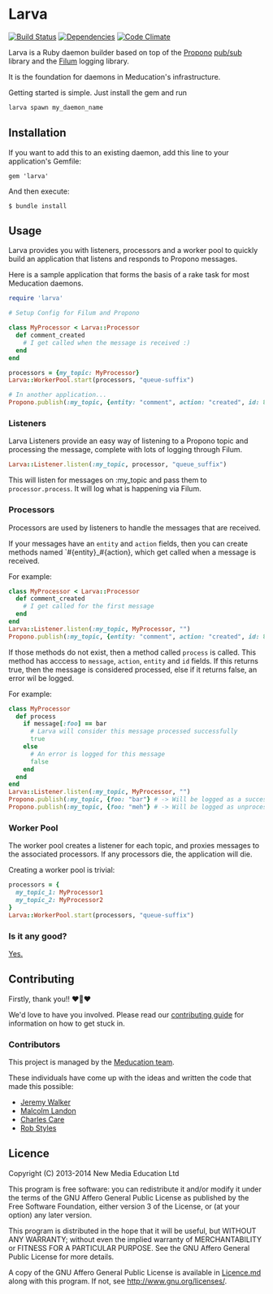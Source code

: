 # Larva

[![Build Status](https://travis-ci.org/ihid/larva.png)](https://travis-ci.org/ihid/larva)
[![Dependencies](https://gemnasium.com/ihid/larva.png?travis)](https://gemnasium.com/ihid/larva)
[![Code Climate](https://codeclimate.com/github/ihid/larva.png)](https://codeclimate.com/github/ihid/larva)

Larva is a Ruby daemon builder based on top of the [Propono](github.com/meducation/propono) [pub/sub](http://en.wikipedia.org/wiki/Publish-subscribe_pattern) library and the [Filum](github.com/meducation/filum) logging library.

It is the foundation for daemons in Meducation's infrastructure.

Getting started is simple. Just install the gem and run 

```ruby
larva spawn my_daemon_name
```

## Installation

If you want to add this to an existing daemon, add this line to your application's Gemfile:

    gem 'larva'

And then execute:

    $ bundle install

## Usage

Larva provides you with listeners, processors and a worker pool to quickly build an application that listens and responds to Propono messages.

Here is a sample application that forms the basis of a rake task for most Meducation daemons.

```ruby
require 'larva'

# Setup Config for Filum and Propono

class MyProcessor < Larva::Processor
  def comment_created
    # I get called when the message is received :)
  end
end

processors = {my_topic: MyProcessor}
Larva::WorkerPool.start(processors, "queue-suffix")

# In another application...
Propono.publish(:my_topic, {entity: "comment", action: "created", id: 8}

```

### Listeners

Larva Listeners provide an easy way of listening to a Propono topic and processing the message, complete with lots of logging through Filum.

```ruby
Larva::Listener.listen(:my_topic, processor, "queue_suffix")
```

This will listen for messages on :my_topic and pass them to `processor.process`. It will log what is happening via Filum.

### Processors

Processors are used by listeners to handle the messages that are received.

If your messages have an `entity` and `action` fields, then you can create methods named `#{entity}_#{action}, which get called when a message is received.

For example:

```ruby
class MyProcessor < Larva::Processor
  def comment_created
    # I get called for the first message
  end
end
Larva::Listener.listen(:my_topic, MyProcessor, "")
Propono.publish(:my_topic, {entity: "comment", action: "created", id: 8}
```

If those methods do not exist, then a method called `process` is called. This method has acccess to `message`, `action`, `entity` and `id` fields. If this returns true, then the message is considered processed, else if it returns false, an error wil be logged.

For example:

``` ruby
class MyProcessor
  def process
    if message[:foo] == bar
      # Larva will consider this message processed successfully
      true
    else
      # An error is logged for this message
      false
    end
  end
end
Larva::Listener.listen(:my_topic, MyProcessor, "")
Propono.publish(:my_topic, {foo: "bar"} # -> Will be logged as a success
Propono.publish(:my_topic, {foo: "meh"} # -> Will be logged as unprocessed.
```

### Worker Pool

The worker pool creates a listener for each topic, and proxies messages to the associated processors. If any processors die, the application will die.

Creating a worker pool is trivial:

```ruby
processors = {
  my_topic_1: MyProcessor1
  my_topic_2: MyProcessor2
}
Larva::WorkerPool.start(processors, "queue-suffix")
```

### Is it any good?

[Yes.](http://news.ycombinator.com/item?id=3067434)

## Contributing

Firstly, thank you!! :heart::sparkling_heart::heart:

We'd love to have you involved. Please read our [contributing guide](https://github.com/meducation/larva/tree/master/CONTRIBUTING.md) for information on how to get stuck in.

### Contributors

This project is managed by the [Meducation team](http://company.meducation.net/about#team).

These individuals have come up with the ideas and written the code that made this possible:

- [Jeremy Walker](http://github.com/iHiD)
- [Malcolm Landon](http://github.com/malcyL)
- [Charles Care](http://github.com/ccare)
- [Rob Styles](http://github.com/mmmmmrob)

## Licence

Copyright (C) 2013-2014 New Media Education Ltd

This program is free software: you can redistribute it and/or modify
it under the terms of the GNU Affero General Public License as published by
the Free Software Foundation, either version 3 of the License, or
(at your option) any later version.

This program is distributed in the hope that it will be useful,
but WITHOUT ANY WARRANTY; without even the implied warranty of
MERCHANTABILITY or FITNESS FOR A PARTICULAR PURPOSE.  See the
GNU Affero General Public License for more details.

A copy of the GNU Affero General Public License is available in [Licence.md](https://github.com/meducation/larva/blob/master/LICENCE.md)
along with this program.  If not, see <http://www.gnu.org/licenses/>.

